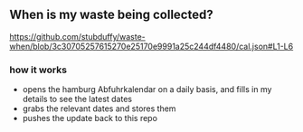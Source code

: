 ## When is my waste being collected?
  https://github.com/stubduffy/waste-when/blob/3c30705257615270e25170e9991a25c244df4480/cal.json#L1-L6
  
  ### how it works
  - opens the hamburg Abfuhrkalendar on a daily basis, and fills in my details to see the latest dates
  - grabs the relevant dates and stores them
  - pushes the update back to this repo
  
